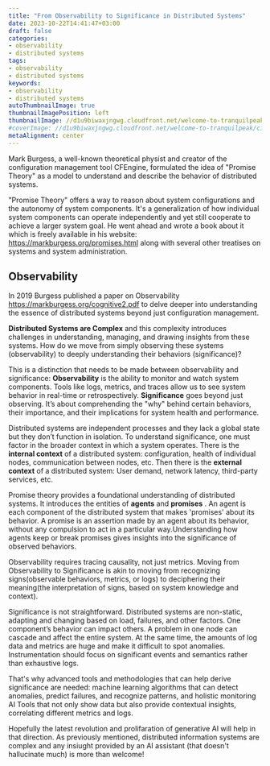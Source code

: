 ```yaml
---
title: "From Observability to Significance in Distributed Systems"
date: 2023-10-22T14:41:47+03:00
draft: false
categories:
- observability
- distributed systems
tags:
- observability
- distributed systems
keywords:
- observability
- distributed systems
autoThumbnailImage: true
thumbnailImagePosition: left
thumbnailImage: //d1u9biwaxjngwg.cloudfront.net/welcome-to-tranquilpeak/city-750.jpg
#coverImage: //d1u9biwaxjngwg.cloudfront.net/welcome-to-tranquilpeak/city.jpg
metaAlignment: center
---
```

Mark Burgess, a well-known theoretical physist and creator of the configuration management tool CFEngine, formulated the idea of "Promise Theory" as a model to understand and describe the behavior of distributed systems.

 "Promise Theory" offers a way to reason about system configurations and the autonomy of system components. It's a generalization of how individual system components can operate independently and yet still cooperate to achieve a larger system goal. He went ahead and wrote a book about it which is freely available in his website: https://markburgess.org/promises.html along with several other treatises on systems and system administration.
## Observability
In 2019 Burgess published a paper on Observability  https://markburgess.org/cognitive2.pdf to delve deeper into understanding the essence of distributed systems beyond just configuration management.

**Distributed Systems are Complex** and this complexity introduces challenges in understanding, managing, and drawing insights from these systems. How do we move from simply observing these systems (observability) to deeply understanding their behaviors (significance)?

This is a distinction that needs to be made between observability and significance: **Observability** is the ability to monitor and watch system components. Tools like logs, metrics, and traces allow us to see system behavior in real-time or retrospectively. **Significance** goes beyond just observing. It’s about comprehending the "why" behind certain behaviors, their importance, and their implications for system health and performance.

Distributed systems are independent processes and they lack a global state but they don’t function in isolation. To understand significance, one must factor in the broader context in which a system operates.
There is the  **internal context** of a distributed system: configuration, health of individual nodes, communication between nodes, etc.
Then there is the **external context** of a distributed system: User demand, network latency, third-party services, etc.

Promise theory provides a foundational understanding of distributed systems. It introduces the entities of **agents** and **promises** . An agent is each component of the distributed system that makes 'promises' about its behavior. A promise is an assertion made by an agent about its behavior, without any compulsion to act in a particular way.Understanding how agents keep or break promises gives insights into the significance of observed behaviors.

Observability requires tracing causality, not just metrics.
Moving from Observability to Significance is akin to moving from recognizing signs(observable behaviors, metrics, or logs) to deciphering their meaning(the interpretation of signs, based on system knowledge and context).

Significance is not straightforward. Distributed systems are non-static, adapting and changing based on load, failures, and other factors. One component’s behavior can impact others. A problem in one node can cascade and affect the entire system. At the same time, the amounts of log data and metrics are huge and make it difficult to spot anomalies. Instrumentation should focus on significant events and semantics rather than exhaustive logs.

That's why advanced tools and methodologies that can help derive significance are needed: machine learning algorithms that can detect anomalies, predict failures, and recognize patterns, and holistic monitoring AI Tools that not only show data but also provide contextual insights, correlating different metrics and logs.

Hopefully the latest revolution and prolifaration of generative AI will help in that direction. As previously mentioned, distributed information systems are complex and any insiught provided by an AI assistant (that doesn't hallucinate much) is more than welcome!


<!-- derive significance
Here is a concise summary of the key points:

The passage discusses challenges in modeling and observing IT systems for effective monitoring and
debugging. It argues current approaches overly focus on brute force data collection without
considering relevance, accuracy, and semantics. It proposes connecting observability to achieving
consensus in distributed systems. It advocates applying Promise Theory and Semantic Spacetime to
analyze systems across multiple scales. A key challenge is real-time monitoring relies on small,
statistically inadequate samples whose significance is hard to assess. The passage aims to address
the neglect of detailed models for process monitoring in IT systems.




That is why I used LangChain and Anthropic's Claude-2 model from AWS Bedrock to get a few insights from Burgess's paper:
Here is a concise summary of the key points made in the passage:

- Monitoring distributed systems is challenging due to independent processes and lack of global
state.

- Promise theory models systems as agents making promises.

- Observability requires tracing causality, not just metrics.

- Instrumentation should focus on significant events and semantics rather than exhaustive logs.

- Reasoning involves searching relationships and promises, not just logic.

- Decouple systems by separating timescales and namespaces to reveal invariants. -->